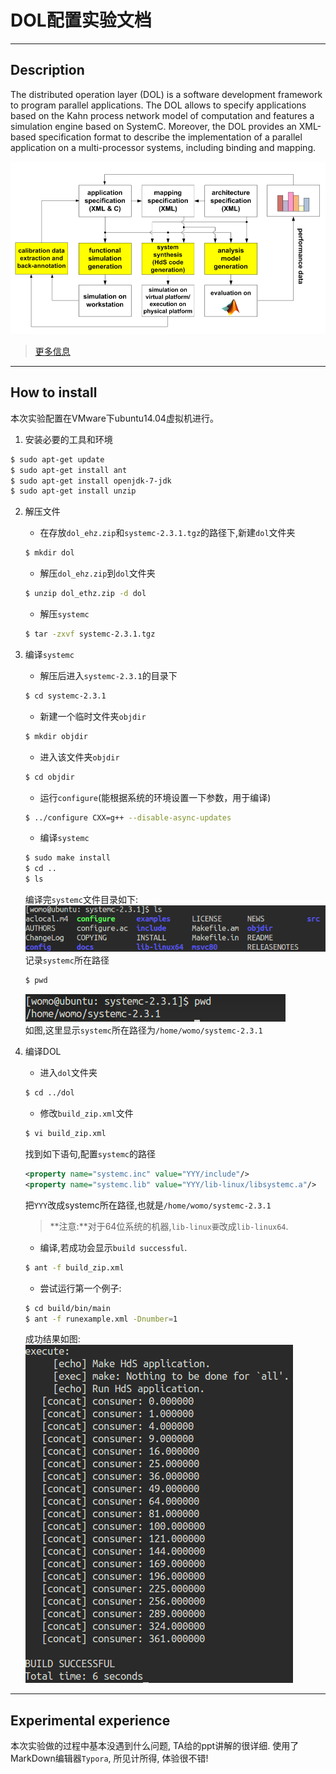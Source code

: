 # DOL配置实验文档
---

## Description
The distributed operation layer (DOL) is a software development framework to program parallel applications. The DOL allows to specify applications based on the Kahn process network model of computation and features a simulation engine based on SystemC. Moreover, the DOL provides an XML-based specification format to describe the implementation of a parallel application on a multi-processor systems, including binding and mapping.

![fig1](image/fig1.png)

> [更多信息](www.tik.ee.ethz.ch/~shapes/dol.html)
---

## How to install

本次实验配置在VMware下ubuntu14.04虚拟机进行。

1. 安装必要的工具和环境  
```sh
$ sudo apt-get update
$ sudo apt-get install ant
$ sudo apt-get install openjdk-7-jdk
$ sudo apt-get install unzip
```
2. 解压文件  
   - 在存放`dol_ehz.zip`和`systemc-2.3.1.tgz`的路径下,新建`dol`文件夹  
   ```sh
   $ mkdir dol
   ```
   - 解压`dol_ehz.zip`到`dol`文件夹
   ```bash
   $ unzip dol_ethz.zip -d dol
   ```
   - 解压`systemc`
   ```bash
   $ tar -zxvf systemc-2.3.1.tgz
   ```
3. 编译`systemc`
   - 解压后进入`systemc-2.3.1`的目录下
   ```bash
   $ cd systemc-2.3.1
   ```
   - 新建一个临时文件夹`objdir`
   ```bash
   $ mkdir objdir
   ```
   - 进入该文件夹`objdir`
   ```bash
   $ cd objdir
   ```
   - 运行`configure`(能根据系统的环境设置一下参数，用于编译)
   ```bash
   $ ../configure CXX=g++ --disable-async-updates
   ```
   - 编译`systemc`
   ```bash
   $ sudo make install
   $ cd ..
   $ ls
   ```
   编译完`systemc`文件目录如下:  
   ![fig2](image/fig2.png)  
   记录`systemc`所在路径  
   ```bash
   $ pwd
   ```
   ![fig3](image/fig3.png)  
   如图,这里显示`systemc`所在路径为`/home/womo/systemc-2.3.1`
4. 编译DOL
   - 进入`dol`文件夹  
   ```bash
   $ cd ../dol
   ```
   - 修改`build_zip.xml`文件  
   ```bash
   $ vi build_zip.xml
   ```
   找到如下语句,配置`systemc`的路径  
   ```xml
   <property name="systemc.inc" value="YYY/include"/>
   <property name="systemc.lib" value="YYY/lib-linux/libsystemc.a"/>
   ```
     把`YYY`改成systemc所在路径,也就是`/home/womo/systemc-2.3.1`  
     > **注意:**对于64位系统的机器,`lib-linux要`改成`lib-linux64`.  

   - 编译,若成功会显示`build successful`.  
   ```bash
   $ ant -f build_zip.xml
   ```
   - 尝试运行第一个例子:  
   ```bash
   $ cd build/bin/main
   $ ant -f runexample.xml -Dnumber=1
   ```
   成功结果如图:  
   ![fig4](image/fig4.png)
---

## Experimental experience

本次实验做的过程中基本没遇到什么问题, TA给的ppt讲解的很详细. 使用了MarkDown编辑器`Typora`, 所见计所得, 体验很不错!
